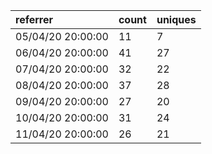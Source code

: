 | referrer          | count | uniques |
| :---------------- | :---- | :------ |
| 05/04/20 20:00:00 | 11    | 7       |
| 06/04/20 20:00:00 | 41    | 27      |
| 07/04/20 20:00:00 | 32    | 22      |
| 08/04/20 20:00:00 | 37    | 28      |
| 09/04/20 20:00:00 | 27    | 20      |
| 10/04/20 20:00:00 | 31    | 24      |
| 11/04/20 20:00:00 | 26    | 21      |